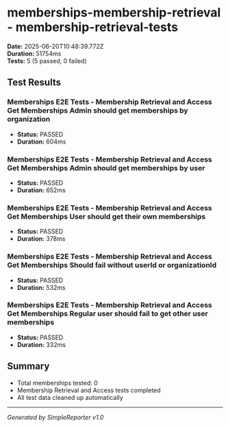 # memberships-membership-retrieval - membership-retrieval-tests

**Date:** 2025-06-20T10:48:39.772Z  
**Duration:** 51754ms  
**Tests:** 5 (5 passed, 0 failed)

## Test Results


### Memberships E2E Tests - Membership Retrieval and Access Get Memberships Admin should get memberships by organization
- **Status:** PASSED
- **Duration:** 604ms



### Memberships E2E Tests - Membership Retrieval and Access Get Memberships Admin should get memberships by user
- **Status:** PASSED
- **Duration:** 652ms



### Memberships E2E Tests - Membership Retrieval and Access Get Memberships User should get their own memberships
- **Status:** PASSED
- **Duration:** 378ms



### Memberships E2E Tests - Membership Retrieval and Access Get Memberships Should fail without userId or organizationId
- **Status:** PASSED
- **Duration:** 532ms



### Memberships E2E Tests - Membership Retrieval and Access Get Memberships Regular user should fail to get other user memberships
- **Status:** PASSED
- **Duration:** 332ms



## Summary

- Total memberships tested: 0
- Membership Retrieval and Access tests completed
- All test data cleaned up automatically

---
*Generated by SimpleReporter v1.0*
